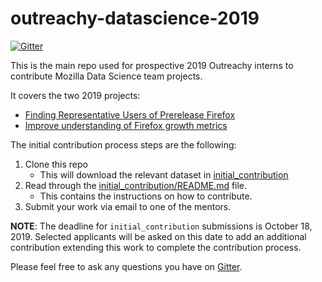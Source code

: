 # outreachy-datascience-2019

[![Gitter](https://badges.gitter.im/mozilla-datascience-outreach/community.svg)](https://gitter.im/mozilla-datascience-outreach/community?utm_source=badge&utm_medium=badge&utm_campaign=pr-badge)

This is the main repo used for prospective 2019 Outreachy interns to contribute Mozilla Data Science team projects.

It covers the two 2019 projects:

* [Finding Representative Users of Prerelease Firefox](https://www.outreachy.org/december-2019-to-march-2020-internship-round/communities/mozilla/#finding-representative-users-of-prerelease-firefox)
* [Improve understanding of Firefox growth metrics](https://www.outreachy.org/december-2019-to-march-2020-internship-round/communities/mozilla/improve-understanding-of-firefox-growth-metrics)

The initial contribution process steps are the following:
1. Clone this repo
   - This will download the relevant dataset in [initial_contribution](https://github.com/mozilla-outreachy-datascience/outreachy-datascience-2019/blob/master/initial_contribution/)
2. Read through the [initial_contribution/README.md](https://github.com/mozilla-outreachy-datascience/outreachy-datascience-2019/blob/master/initial_contribution/README.md) file.
   - This contains the instructions on how to contribute.  
3. Submit your work via email to one of the mentors.

**NOTE**: The deadline for `initial_contribution` submissions is October 18, 2019. Selected applicants will be asked on this date to add an additional contribution extending this work to complete the contribution process.

Please feel free to ask any questions you have on [Gitter](https://gitter.im/mozilla-datascience-outreach/community?utm_source=share-link&utm_medium=link&utm_campaign=share-link). 
